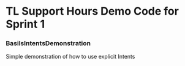 # TL Support Hours Demo Code for Sprint 1

### BasilsIntentsDemonstration
Simple demonstration of how to use explicit Intents
